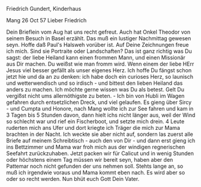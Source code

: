 Friedrich Gundert, Kinderhaus

 Mang 26 Oct 57
Lieber Friedrich

Dein Brieflein vom Aug hat uns recht gefreut. Auch hat Onkel Theodor von seinem Besuch in Basel erzählt. Das muß ein lustiger Nachmittag gewesen seyn. Hoffe daß Paul's Halsweh vorüber ist. Auf Deine Zeichnungen freue ich mich. Sind sie Portraite oder Landschaften? Das ist ganz richtig was Du sagst: der liebe Heiland kann einen frommen Mann, und einen Missionär aus Dir machen. Du weißst wie man fromm wird. Wenn einem der liebe HErr Jesus viel besser gefällt als unser eigenes Herz. Ich hoffe Du fängst schon jetzt hie und da an zu denken: ich habe doch ein curioses Herz, so launisch und wetterwendisch und so irdisch - und bittest den lieben Heiland das anders zu machen. Ich möchte gerne wissen was Du als betest. Gelt Du vergißst nicht ums allernöthigste zu beten. - Ich bin von Hubli im Wagen gefahren durch entsetzlichen Dreck, und viel gelaufen. Es gieng über Sircy - und Cumpta und Honore, nach Mang wollte ich zur See fahren und kam in 3 Tagen bis 5 Stunden davon, dann hielt ichs nicht länger aus, weil der Wind so schlecht war und rief ein Fischerboot, und setzte mich drein. 4 Leute ruderten mich ans Ufer und dort kriegte ich Träger die mich zur Mama brachten in der Nacht. Ich weckte sie aber nicht auf, sondern las zuerst alle Briefe auf meinem Schreibtisch - auch den von Dir - und dann erst gieng ich ins Bettzimmer und Mama war froh mich aus der windigen regnerischen Seefahrt zurückzuhaben. Jetzt packen wir für Calicut und in wenig Stunden oder höchstens einem Tag müssen wir bereit seyn, haben aber den Pattemar noch nicht gefunden der uns nehmen soll. Stehts lange an, so muß ich irgendwie voraus und Mama kommt eben nach. Es wird aber so oder so recht werden. Nun bhüt euch Gott
 Dein Vater.

